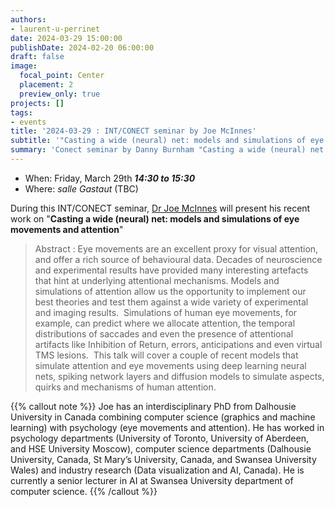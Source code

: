 ```yaml
---
authors:
- laurent-u-perrinet
date: 2024-03-29 15:00:00
publishDate: 2024-02-20 06:00:00
draft: false
image:
  focal_point: Center
  placement: 2
  preview_only: true
projects: []
tags:
- events
title: '2024-03-29 : INT/CONECT seminar by Joe McInnes'
subtitle: '"Casting a wide (neural) net: models and simulations of eye movements and attention".'
summary: 'Conect seminar by Danny Burnham "Casting a wide (neural) net: models and simulations of eye movements and attention".'
---
```



* When: Friday, March 29th ***14:30 to 15:30*** 
* Where: _salle Gastaut_ (TBC)

During this INT/CONECT seminar, [Dr Joe McInnes](https://www.swansea.ac.uk/staff/william.macinnes/) will present his recent work on "**Casting a wide (neural) net: models and simulations of eye movements and attention**"

> Abstract : Eye movements are an excellent proxy for visual attention, and offer a rich source of behavioural data. Decades of neuroscience and experimental results have provided many interesting artefacts that hint at underlying attentional mechanisms. Models and simulations of attention allow us the opportunity to implement our best theories and test them against a wide variety of experimental and imaging results.  Simulations of human eye movements, for example, can predict where we allocate attention, the temporal distributions of saccades and even the presence of attentional artifacts like Inhibition of Return, errors, anticipations and even virtual TMS lesions.  This talk will cover a couple of recent models that simulate attention and eye movements using deep learning neural nets, spiking network layers and diffusion models to simulate aspects, quirks and mechanisms of human attention.

{{% callout note %}}
Joe has an interdisciplinary PhD from Dalhousie University in Canada combining computer science (graphics and machine learning) with psychology (eye movements and attention).  He has worked in psychology departments (University of Toronto, University of Aberdeen, and HSE University Moscow), computer science departments (Dalhousie University, Canada, St Mary’s University, Canada, and Swansea University Wales) and industry research (Data visualization and AI, Canada).  He is currently a senior lecturer in AI at Swansea University department of computer science. {{% /callout %}}
